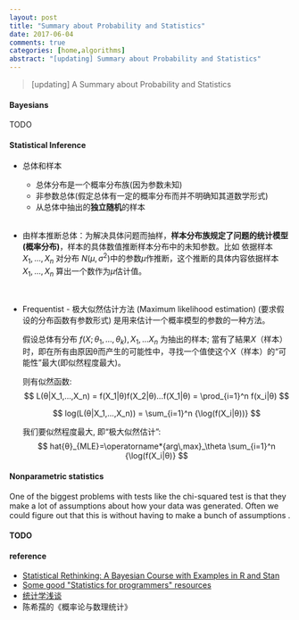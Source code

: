 ```yaml
---
layout: post
title: "Summary about Probability and Statistics"
date: 2017-06-04
comments: true
categories: [home,algorithms]
abstract: "[updating] Summary about Probability and Statistics"
---
```


> [updating] A Summary about Probability and Statistics 

#### Bayesians   
TODO 


#### Statistical Inference
* 总体和样本
    - 总体分布是一个概率分布族(因为参数未知)
    - 非参数总体(假定总体有一定的概率分布而并不明确知其道数学形式) 
    - 从总体中抽出的**独立随机**的样本  
     
    <br/>

* 由样本推断总体：为解决具体问题而抽样，**样本分布族规定了问题的统计模型(概率分布)**，样本的具体数值推断样本分布中的未知参数。比如 依据样本 $X_1, ..., X_n$ 对分布 $N(μ, σ^2)$中的参数$μ$作推断，这个推断的具体内容依据样本 $X_1, ..., X_n$ 算出一个数作为$μ$估计值。  
  
    <br/>
    
* Frequentist - 极大似然估计方法 (Maximum likelihood estimation) (要求假设的分布函数有参数形式) 是用来估计一个概率模型的参数的一种方法。 

    假设总体有分布  $f(X;θ_1,...,θ_k), X_1,...X_n$  为抽出的样本; 當有了結果$X$（样本）时，即在所有由原因θ而产生的可能性中，寻找一个值使这个$X$（样本）的“可能性”最大(即似然程度最大)。  

    则有似然函数:        
    $$
    L(θ|X_1,...,X_n) = f(X_1|θ)f(X_2|θ)...f(X_1|θ) = \prod_{i=1}^n f(x_i|θ)  
    $$

    $$
    log(L(θ|X_1,...,X_n)) = \sum_{i=1}^n {\log(f(X_i|θ))}
    $$
     
    我们要似然程度最大, 即“极大似然估计”:    
    $$
    hat{θ}_{MLE}=\operatorname*{arg\,max}_\theta \sum_{i=1}^n {\log(f(X_i|θ)}
    $$  
    
    
#### Nonparametric statistics
One of the biggest problems with tests like the chi-squared test is that they make a lot 
of assumptions about how your data was generated. Often we could figure out that this is 
without having to make a bunch of assumptions .  
 


#### TODO
    
    
#### reference 
* [Statistical Rethinking: A Bayesian Course with Examples in R and Stan](https://github.com/rmcelreath/statrethinking_winter2019) 
* [Some good "Statistics for programmers" resources](https://jvns.ca/blog/2017/04/17/statistics-for-programmers/)
* [统计学浅谈](http://episte.math.ntu.edu.tw/articles/mm/mm_03_3_07/index.html)
*  陈希孺的《概率论与数理统计》

